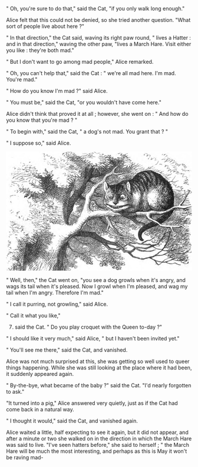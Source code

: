" Oh, you're sure to do that," said the Cat, "if you only walk long enough."

Alice felt that this could not be denied, so she tried another question. "What sort of people live about here ?"

" In that direction," the Cat said, waving its right paw round, " lives a Hatter : and in that direction," waving the other paw, "lives a March Hare. Visit either you like : they're both mad."

" But I don't want to go among mad people," Alice remarked.

" Oh, you can't help that," said the Cat : " we're all mad here. I'm mad. You're mad."

" How do you know I'm mad ?" said Alice.

" You must be," said the Cat, "or you wouldn't have come here."

Alice didn't think that proved it at all ; however, she went on : " And how do you know that you're mad ? "

" To begin with," said the Cat, " a dog's not mad. You grant that ? "

" I suppose so," said Alice.

![](images_default/chunk_0_img_223055_32752e.jpeg)

" Well, then," the Cat went on, "you see a dog growls when it's angry, and wags its tail when it's pleased. Now I growl when I'm pleased, and wag my tail when I'm angry. Therefore I'm mad."

" I call it purring, not growling," said Alice.

" Call it what you like,"

7. said the Cat. " Do you play croquet with the Queen to-day ?"

" I should like it very much," said Alice, " but I haven't been invited yet."

" You'll see me there," said the Cat, and vanished.

Alice was not much surprised at this, she was getting so well used to queer things happening. While she was still looking at the place where it had been, it suddenly appeared again.

" By-the-bye, what became of the baby ?" said the Cat. "I'd nearly forgotten to ask."

"It turned into a pig," Alice answered very quietly, just as if the Cat had come back in a natural way.

" I thought it would," said the Cat, and vanished again.

Alice waited a little, half expecting to see it again, but it did not appear, and after a minute or two she walked on in the direction in which the March Hare was said to live. "I've seen hatters before," she said to herself ; " the March Hare will be much the most interesting, and perhaps as this is May it won't be raving mad-